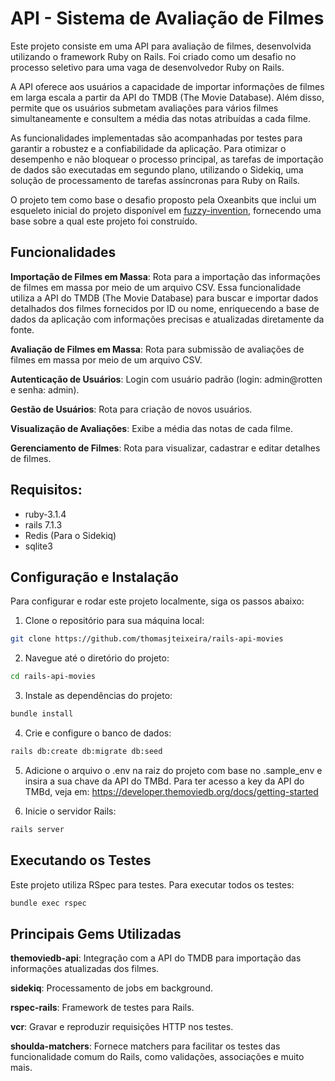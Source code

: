 # API - Sistema de Avaliação de Filmes

Este projeto consiste em uma API para avaliação de filmes, desenvolvida utilizando o framework Ruby on Rails. Foi criado como um desafio no processo seletivo para uma vaga de desenvolvedor Ruby on Rails. 

A API oferece aos usuários a capacidade de importar informações de filmes em larga escala a partir da API do TMDB (The Movie Database). Além disso, permite que os usuários submetam avaliações para vários filmes simultaneamente e consultem a média das notas atribuídas a cada filme.

As funcionalidades implementadas são acompanhadas por testes para garantir a robustez e a confiabilidade da aplicação. Para otimizar o desempenho e não bloquear o processo principal, as tarefas de importação de dados são executadas em segundo plano, utilizando o Sidekiq, uma solução de processamento de tarefas assíncronas para Ruby on Rails.

O projeto tem como base o desafio proposto pela Oxeanbits que inclui um esqueleto inicial do projeto disponível em [fuzzy-invention](https://github.com/oxeanbits/fuzzy-invention), fornecendo uma base sobre a qual este projeto foi construído.

## Funcionalidades
**Importação de Filmes em Massa**: Rota para a importação das informações de filmes em massa por meio de um arquivo CSV. Essa funcionalidade utiliza a API do TMDB (The Movie Database) para buscar e importar dados detalhados dos filmes fornecidos por ID ou nome, enriquecendo a base de dados da aplicação com informações precisas e atualizadas diretamente da fonte.

**Avaliação de Filmes em Massa**: Rota para submissão de avaliações de filmes em massa por meio de um arquivo CSV. 

**Autenticação de Usuários**: Login com usuário padrão (login: admin@rotten e senha: admin).

**Gestão de Usuários**: Rota para criação de novos usuários.

**Visualização de Avaliações**: Exibe a média das notas de cada filme.

**Gerenciamento de Filmes**: Rota para visualizar, cadastrar e editar detalhes de filmes.

## Requisitos:

- ruby-3.1.4
- rails 7.1.3
- Redis (Para o Sidekiq)
- sqlite3

## Configuração e Instalação

Para configurar e rodar este projeto localmente, siga os passos abaixo:

1. Clone o repositório para sua máquina local:

```bash
git clone https://github.com/thomasjteixeira/rails-api-movies
```
2. Navegue até o diretório do projeto:

```bash
cd rails-api-movies
```
3. Instale as dependências do projeto:

```bash
bundle install
```
4. Crie e configure o banco de dados:

```bash
rails db:create db:migrate db:seed
```
5. Adicione o arquivo o .env na raiz do projeto com base no .sample_env e insira a sua chave da API do TMBd. Para ter acesso a key da API do TMBd, veja em: https://developer.themoviedb.org/docs/getting-started

6. Inicie o servidor Rails:

```bash
rails server
```

## Executando os Testes

Este projeto utiliza RSpec para testes. Para executar todos os testes:

```bash
bundle exec rspec
```

## Principais Gems Utilizadas

**themoviedb-api**: Integração com a API do TMDB para importação das informações atualizadas dos filmes.

**sidekiq**: Processamento de jobs em background.

**rspec-rails**: Framework de testes para Rails.

**vcr**: Gravar e reproduzir requisições HTTP nos testes.

**shoulda-matchers**: Fornece matchers para facilitar os testes das funcionalidade comum do Rails, como validações, associações e muito mais.
